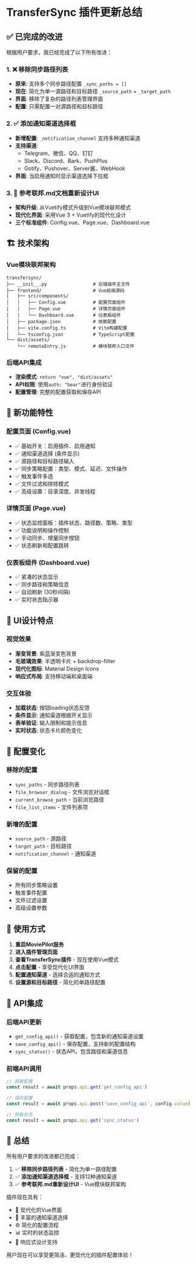 # TransferSync 插件更新总结

## ✅ 已完成的改进

根据用户要求，我已经完成了以下所有改进：

### 1. ❌ 移除同步路径列表
- **原来**: 支持多个同步路径配置 `_sync_paths = []`
- **现在**: 简化为单一源路径和目标路径 `_source_path` + `_target_path`
- **界面**: 移除了复杂的路径列表管理界面
- **配置**: 只需配置一对源路径和目标路径

### 2. ✅ 添加通知渠道选择框
- **新增配置**: `_notification_channel` 支持多种通知渠道
- **支持渠道**:
  - Telegram、微信、QQ、钉钉
  - Slack、Discord、Bark、PushPlus
  - Gotify、Pushover、Server酱、WebHook
- **界面**: 当启用通知时显示渠道选择下拉框

### 3. 🎨 参考联邦.md文档重新设计UI
- **架构升级**: 从Vuetify模式升级到Vue模块联邦模式
- **现代化界面**: 采用Vue 3 + Vuetify的现代化设计
- **三个标准组件**: Config.vue、Page.vue、Dashboard.vue

## 🏗️ 技术架构

### Vue模块联邦架构
```
transfersync/
├── __init__.py                 # 后端插件主文件
├── frontend/                   # Vue前端源码
│   ├── src/components/
│   │   ├── Config.vue          # 配置页面组件
│   │   ├── Page.vue            # 详情页面组件
│   │   └── Dashboard.vue       # 仪表板组件
│   ├── package.json            # 依赖配置
│   ├── vite.config.ts          # Vite构建配置
│   └── tsconfig.json           # TypeScript配置
└── dist/assets/
    └── remoteEntry.js          # 模块联邦入口文件
```

### 后端API集成
- **渲染模式**: `return "vue", "dist/assets"`
- **API权限**: 使用`auth: "bear"`进行身份验证
- **配置管理**: 完整的配置获取和保存API

## 🎯 新功能特性

### 配置页面 (Config.vue)
- ✅ 基础开关：启用插件、启用通知
- ✅ 通知渠道选择 (条件显示)
- ✅ 源路径和目标路径输入
- ✅ 同步策略配置：类型、模式、延迟、文件操作
- ✅ 触发事件多选
- ✅ 文件过滤和排除模式
- ✅ 高级设置：目录深度、并发线程

### 详情页面 (Page.vue)
- ✅ 状态监控面板：插件状态、路径数、策略、类型
- ✅ 功能说明和操作控制
- ✅ 手动同步、增量同步按钮
- ✅ 状态刷新和配置跳转

### 仪表板组件 (Dashboard.vue)
- ✅ 紧凑的状态显示
- ✅ 同步路径和策略信息
- ✅ 自动刷新 (30秒间隔)
- ✅ 实时状态指示器

## 🎨 UI设计特点

### 视觉效果
- **渐变背景**: 紫蓝渐变色背景
- **毛玻璃效果**: 半透明卡片 + backdrop-filter
- **现代化图标**: Material Design Icons
- **响应式布局**: 支持移动端和桌面端

### 交互体验
- **加载状态**: 按钮loading状态反馈
- **条件显示**: 通知渠道根据开关显示
- **表单验证**: 输入限制和提示信息
- **实时状态**: 状态卡片颜色变化

## 🔧 配置变化

### 移除的配置
- `sync_paths` - 同步路径列表
- `file_browser_dialog` - 文件浏览对话框
- `current_browse_path` - 当前浏览路径
- `file_list_items` - 文件列表项

### 新增的配置
- `source_path` - 源路径
- `target_path` - 目标路径
- `notification_channel` - 通知渠道

### 保留的配置
- 所有同步策略设置
- 触发事件配置
- 文件过滤设置
- 高级设置参数

## 🚀 使用方式

1. **重启MoviePilot服务**
2. **进入插件管理页面**
3. **查看TransferSync插件** - 现在使用Vue模式
4. **点击配置** - 享受现代化UI界面
5. **配置通知渠道** - 选择合适的通知方式
6. **设置源和目标路径** - 简化的单路径配置

## 📝 API集成

### 后端API更新
- `get_config_api()` - 获取配置，包含新的通知渠道设置
- `save_config_api()` - 保存配置，支持新的配置结构
- `sync_status()` - 状态API，包含路径和渠道信息

### 前端API调用
```javascript
// 获取配置
const result = await props.api.get('get_config_api')

// 保存配置
const result = await props.api.post('save_config_api', config.value)

// 获取状态
const result = await props.api.get('sync_status')
```

## 🎉 总结

所有用户要求的改进都已完成：

1. ✅ **移除同步路径列表** - 简化为单一路径配置
2. ✅ **添加通知渠道选择框** - 支持12种通知渠道
3. ✅ **参考联邦.md重新设计UI** - Vue模块联邦架构

插件现在具有：
- 🎨 现代化的Vue界面
- 🔔 丰富的通知渠道选择
- ⚙️ 简化的配置流程
- 📊 实时的状态监控
- 📱 响应式设计支持

用户现在可以享受更简洁、更现代化的插件配置体验！